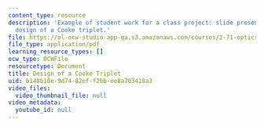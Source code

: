 ```yaml
---
content_type: resource
description: 'Example of student work for a class project: slide presentation on the
  design of a Cooke triplet.'
file: https://ol-ocw-studio-app-qa.s3.amazonaws.com/courses/2-71-optics-spring-2009/b148b10e9d7482eff2bbee8a703418a3_MIT2_71S09_sw06.pdf
file_type: application/pdf
learning_resource_types: []
ocw_type: OCWFile
resourcetype: Document
title: Design of a Cooke Triplet
uid: b148b10e-9d74-82ef-f2bb-ee8a703418a3
video_files:
  video_thumbnail_file: null
video_metadata:
  youtube_id: null
---
```


